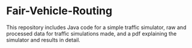 # Fair-Vehicle-Routing

This repository includes Java code for a simple traffic simulator, raw and processed data for traffic simulations made, and a pdf explaining the simulator and results in detail.
